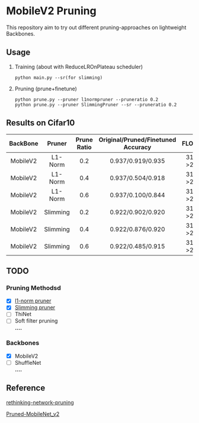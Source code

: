 # MobileV2 Pruning
This repository aim to try out different pruning-approaches on lightweight Backbones.

## Usage
1. Training (about with ReduceLROnPlateau scheduler)
    ```
   python main.py --sr(for slimming) 
    ```
2. Pruning (prune+finetune)
    ```
   python prune.py --pruner l1normpruner --pruneratio 0.2
   python prune.py --pruner SlimmingPruner --sr --pruneratio 0.2
    ```
## Results on Cifar10
|  BackBone| Pruner | Prune Ratio| Original/Pruned/Finetuned Accuracy | FLOPs(M)| Params(M)|
| :---: | :------: |:------: |  :--------------------------: | :-----------------: | :-------------------: |
|MobileV2| L1-Norm|0.2 | 0.937/0.919/0.935|313.5->281.9|2.24->1.87|
|MobileV2| L1-Norm|0.4 | 0.937/0.504/0.918|313.5->250.6|2.24->1.51|
|MobileV2| L1-Norm|0.6 | 0.937/0.100/0.844|313.5->225.5|2.24->1.15|
|MobileV2| Slimming|0.2 | 0.922/0.902/0.920|313.5->277.2|2.24->1.82|
|MobileV2| Slimming|0.4 | 0.922/0.876/0.920|313.5->244.5|2.24->1.41|
|MobileV2| Slimming|0.6 | 0.922/0.485/0.915|313.5->214.5|2.24->0.98|

## TODO
### Pruning Methodsd
- [x] [l1-norm pruner](https://arxiv.org/abs/1608.08710)
- [x] [Slimming pruner](https://arxiv.org/abs/1708.06519)
- [ ] ThiNet
- [ ] Soft filter pruning  
**....**
### Backbones
- [x] MobileV2
- [ ] ShuffleNet  
**....**

## Reference
[rethinking-network-pruning](https://github.com/Eric-mingjie/rethinking-network-pruning) 

[Pruned-MobileNet_v2](https://github.com/eezywu/Pruned-MobileNet_v2) 
